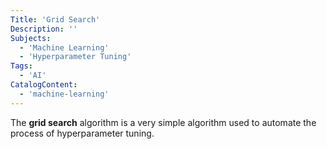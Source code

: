 ```yaml
---
Title: 'Grid Search'
Description: ''
Subjects:
  - 'Machine Learning'
  - 'Hyperparameter Tuning'
Tags:
  - 'AI'
CatalogContent:
  - 'machine-learning'
---
```


The **grid search** algorithm is a very simple algorithm used to automate the process of hyperparameter tuning.
